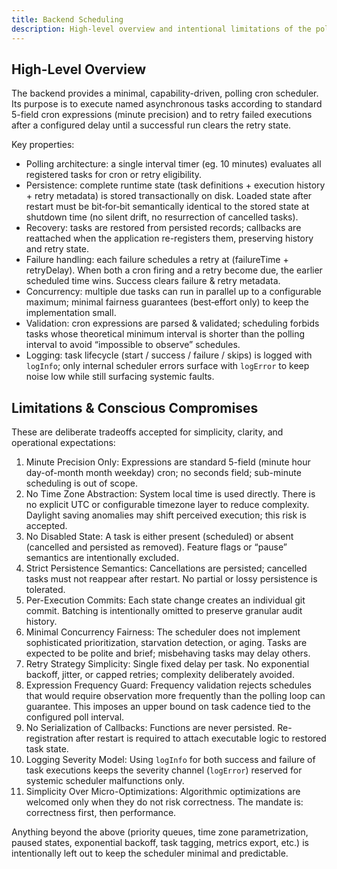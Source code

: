 ```yaml
---
title: Backend Scheduling
description: High-level overview and intentional limitations of the polling scheduler
---
```


## High-Level Overview

The backend provides a minimal, capability-driven, polling cron scheduler. Its purpose is to execute named asynchronous tasks according to standard 5-field cron expressions (minute precision) and to retry failed executions after a configured delay until a successful run clears the retry state.

Key properties:
- Polling architecture: a single interval timer (eg. 10 minutes) evaluates all registered tasks for cron or retry eligibility.
- Persistence: complete runtime state (task definitions + execution history + retry metadata) is stored transactionally on disk. Loaded state after restart must be bit‑for‑bit semantically identical to the stored state at shutdown time (no silent drift, no resurrection of cancelled tasks).
- Recovery: tasks are restored from persisted records; callbacks are reattached when the application re-registers them, preserving history and retry state.
- Failure handling: each failure schedules a retry at (failureTime + retryDelay). When both a cron firing and a retry become due, the earlier scheduled time wins. Success clears failure & retry metadata.
- Concurrency: multiple due tasks can run in parallel up to a configurable maximum; minimal fairness guarantees (best‑effort only) to keep the implementation small.
- Validation: cron expressions are parsed & validated; scheduling forbids tasks whose theoretical minimum interval is shorter than the polling interval to avoid “impossible to observe” schedules.
- Logging: task lifecycle (start / success / failure / skips) is logged with `logInfo`; only internal scheduler errors surface with `logError` to keep noise low while still surfacing systemic faults.

## Limitations & Conscious Compromises

These are deliberate tradeoffs accepted for simplicity, clarity, and operational expectations:

1. Minute Precision Only: Expressions are standard 5-field (minute hour day-of-month month weekday) cron; no seconds field; sub-minute scheduling is out of scope.
2. No Time Zone Abstraction: System local time is used directly. There is no explicit UTC or configurable timezone layer to reduce complexity. Daylight saving anomalies may shift perceived execution; this risk is accepted.
3. No Disabled State: A task is either present (scheduled) or absent (cancelled and persisted as removed). Feature flags or “pause” semantics are intentionally excluded.
4. Strict Persistence Semantics: Cancellations are persisted; cancelled tasks must not reappear after restart. No partial or lossy persistence is tolerated.
5. Per-Execution Commits: Each state change creates an individual git commit. Batching is intentionally omitted to preserve granular audit history.
6. Minimal Concurrency Fairness: The scheduler does not implement sophisticated prioritization, starvation detection, or aging. Tasks are expected to be polite and brief; misbehaving tasks may delay others.
7. Retry Strategy Simplicity: Single fixed delay per task. No exponential backoff, jitter, or capped retries; complexity deliberately avoided.
8. Expression Frequency Guard: Frequency validation rejects schedules that would require observation more frequently than the polling loop can guarantee. This imposes an upper bound on task cadence tied to the configured poll interval.
9. No Serialization of Callbacks: Functions are never persisted. Re-registration after restart is required to attach executable logic to restored task state.
10. Logging Severity Model: Using `logInfo` for both success and failure of task executions keeps the severity channel (`logError`) reserved for systemic scheduler malfunctions only.
11. Simplicity Over Micro-Optimizations: Algorithmic optimizations are welcomed only when they do not risk correctness. The mandate is: correctness first, then performance.

Anything beyond the above (priority queues, time zone parametrization, paused states, exponential backoff, task tagging, metrics export, etc.) is intentionally left out to keep the scheduler minimal and predictable.

